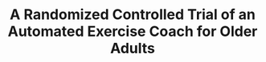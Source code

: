 ---
name: "A Randomized Controlled Trial Of An"
title: "A Randomized Controlled Trial of an Automated Exercise Coach for Older Adults"
journal: "journal name" 
project: "Computer Agents to Promote Walking in Older Adults with Low Health Literacy"
event: "Journal of the American Geriatrics Society, 61:1676-1683"
authors:
- name: "Bickmore, T."
- name: "Silliman, R."
- name: "Nelson, K."
- name: "Cheng, D."
- name: "Winter, M."
- name: "Henaulat, L."
- name: "Paasche-Orlow, M."
year: 2013
resources: null
external_url: null
draft: false 
headless: true
---